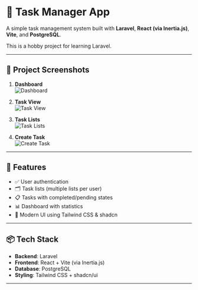 # 📝 Task Manager App

A simple task management system built with **Laravel**, **React (via Inertia.js)**, **Vite**, and **PostgreSQL**.

This is a hobby project for learning Laravel.

---

## 📸 Project Screenshots

1. **Dashboard**  
   ![Dashboard](dashboard.png)

2. **Task View**  
   ![Task View](task.png)

3. **Task Lists**  
   ![Task Lists](list.png)

4. **Create Task**  
   ![Create Task](Create_task.png)

---

## 🚀 Features

- ✅ User authentication
- 🗂️ Task lists (multiple lists per user)
- 📋 Tasks with completed/pending states
- 📊 Dashboard with statistics
- 🎨 Modern UI using Tailwind CSS & shadcn

---

## 📦 Tech Stack

- **Backend**: Laravel 
- **Frontend**: React + Vite (via Inertia.js)
- **Database**: PostgreSQL
- **Styling**: Tailwind CSS + shadcn/ui

---
